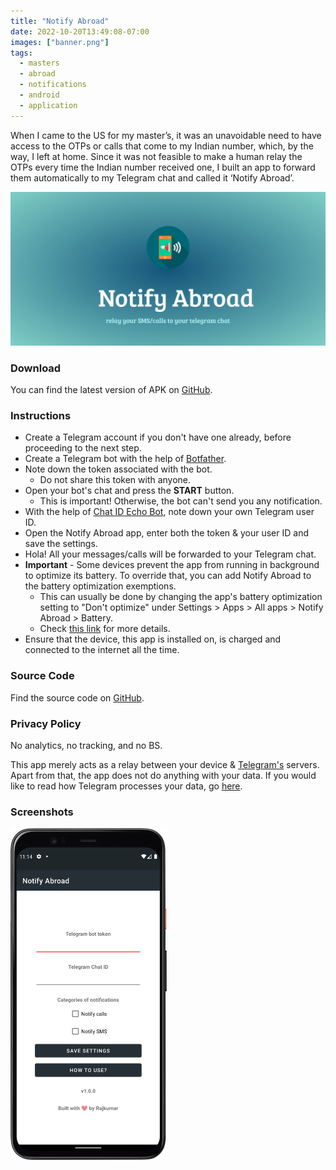 ```yaml
---
title: "Notify Abroad"
date: 2022-10-20T13:49:08-07:00
images: ["banner.png"]
tags:
  - masters
  - abroad
  - notifications
  - android
  - application
---
```


When I came to the US for my master’s, it was an unavoidable need to have access to the OTPs or calls that come to my Indian number, which, by the way, I left at home. Since it was not feasible to make a human relay the OTPs every time the Indian number received one, I built an app to forward them automatically to my Telegram chat and called it ‘Notify Abroad’.

![banner](banner.png)

### Download
You can find the latest version of APK on [GitHub](https://github.com/rajkumaar23/notify-abroad/releases/latest).

### Instructions
- Create a Telegram account if you don't have one already, before proceeding to the next step.
- Create a Telegram bot with the help of [Botfather](https://t.me/botfather).
- Note down the token associated with the bot.
  - Do not share this token with anyone.
- Open your bot's chat and press the **START** button.
  - This is important! Otherwise, the bot can't send you any notification.
- With the help of [Chat ID Echo Bot](https://t.me/chatid_echo_bot), note down your own Telegram user ID.
- Open the Notify Abroad app, enter both the token & your user ID and save the settings.
- Hola! All your messages/calls will be forwarded to your Telegram chat.
- **Important** - Some devices prevent the app from running in background to optimize its battery. To override that, you can add Notify Abroad to the battery optimization exemptions.
   - This can usually be done by changing the app's battery optimization setting to "Don't optimize" under Settings > Apps > All apps > Notify Abroad > Battery.
   - Check [this link](https://www.popsci.com/diy/turn-off-battery-saver/) for more details.
- Ensure that the device, this app is installed on, is charged and connected to the internet all the time.

### Source Code

Find the source code on [GitHub](https://github.com/rajkumaar23/notify-abroad).

### Privacy Policy
No analytics, no tracking, and no BS.

This app merely acts as a relay between your device & [Telegram's](https://telegram.org) servers. Apart from that, the app does not do anything with your data. If you would like to read how Telegram processes your data, go [here](https://telegram.org/privacy?setln=en).

### Screenshots

<div >
  <img src="mobile-ss1.png" width="250"/>
</div>
